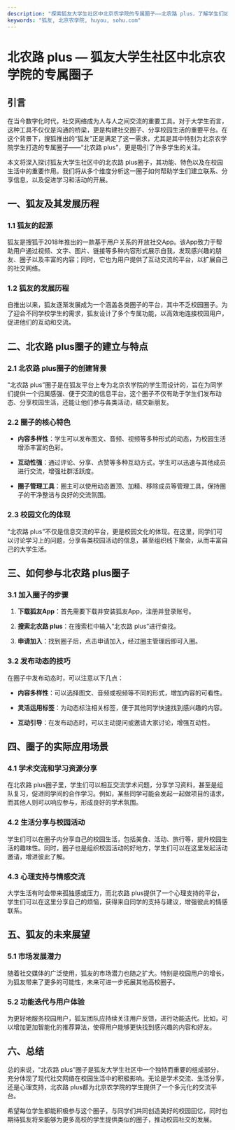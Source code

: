 ```yaml
---
description: "探索狐友大学生社区中北京农学院的专属圈子——北农路 plus，了解学生们如何在这里发布动态、分享校园生活和结交朋友。"
keywords: "狐友, 北京农学院, huyou, sohu.com"
---
```

# 北农路 plus — 狐友大学生社区中北京农学院的专属圈子

## 引言

在当今数字化时代，社交网络成为人与人之间交流的重要工具。对于大学生而言，这种工具不仅仅是沟通的桥梁，更是构建社交圈子、分享校园生活的重要平台。在这个背景下，搜狐推出的“狐友”正是满足了这一需求，尤其是其中特别为北京农学院学生打造的专属圈子——“北农路 plus”，更是吸引了许多学生的关注。

本文将深入探讨狐友大学生社区中的北农路 plus圈子，其功能、特色以及在校园生活中的重要作用。我们将从多个维度分析这一圈子如何帮助学生们建立联系、分享信息，以及促进学习和活动的开展。

## 一、狐友及其发展历程

### 1.1 狐友的起源

狐友是搜狐于2018年推出的一款基于用户关系的开放社交App。该App致力于帮助用户通过视频、文字、图片、链接等多种内容形式展示自我，发现感兴趣的朋友、圈子以及丰富的内容；同时，它也为用户提供了互动交流的平台，以扩展自己的社交网络。

### 1.2 狐友的发展历程

自推出以来，狐友逐渐发展成为一个涵盖各类圈子的平台，其中不乏校园圈子。为了迎合不同学校学生的需求，狐友设计了多个专属功能，以高效地连接校园用户，促进他们的互动和交流。

## 二、北农路 plus圈子的建立与特点

### 2.1 北农路 plus圈子的创建背景

“北农路 plus”圈子是在狐友平台上专为北京农学院的学生而设计的，旨在为同学们提供一个归属感强、便于交流的信息平台。这个圈子不仅有助于学生们发布动态、分享校园生活，还能让他们参与各类活动，结交新朋友。

### 2.2 圈子的核心特色

- **内容多样性**：学生可以发布图文、音频、视频等多种形式的动态，为校园生活增添丰富的色彩。
  
- **互动性强**：通过评论、分享、点赞等多种互动方式，学生可以迅速与其他成员进行交流，增强社群活跃度。

- **圈子管理工具**：圈主可以使用动态置顶、加精、移除成员等管理工具，保持圈子的干净整洁与良好的交流氛围。

### 2.3 校园文化的体现

“北农路 plus”不仅是信息交流的平台，更是校园文化的体现。在这里，同学们可以讨论学习上的问题，分享各类校园活动的信息，甚至组织线下聚会，从而丰富自己的大学生活。

## 三、如何参与北农路 plus圈子

### 3.1 加入圈子的步骤

1. **下载狐友App**：首先需要下载并安装狐友App，注册并登录账号。

2. **搜索北农路 plus**：在搜索栏中输入“北农路 plus”进行查找。

3. **申请加入**：找到圈子后，点击申请加入，经过圈主管理后即可入圈。

### 3.2 发布动态的技巧

在圈子中发布动态时，可以注意以下几点：

- **内容多样性**：可以选择图文、音频或视频等不同的形式，增加内容的可看性。

- **灵活运用标签**：为动态标注相关标签，便于其他同学快速找到感兴趣的内容。

- **互动引导**：在发布动态时，可以主动提问或邀请大家讨论，增强互动性。

## 四、圈子的实际应用场景

### 4.1 学术交流和学习资源分享

在北农路 plus圈子里，学生们可以相互交流学术问题，分享学习资料，甚至是组队复习，促进同学间的合作学习。例如，某些同学可能会发起一起做项目的请求，而其他人则可以响应参与，形成良好的学术氛围。

### 4.2 生活分享与校园活动

学生们可以在圈子内分享自己的校园生活，包括美食、活动、旅行等，提升校园生活的趣味性。同时，圈子也是组织校园活动的好地方，学生们可以在这里发起活动邀请，增进彼此了解。

### 4.3 心理支持与情感交流

大学生活有时会带来孤独感或压力，而北农路 plus提供了一个心理支持的平台，学生们可以在这里分享自己的烦恼，获得来自同学的支持与建议，增强彼此的情感联系。

## 五、狐友的未来展望

### 5.1 市场发展潜力

随着社交媒体的广泛使用，狐友的市场潜力也随之扩大。特别是校园用户的增长，为狐友带来了更多的可能性，未来可进一步拓展其他高校圈子。

### 5.2 功能迭代与用户体验

为更好地服务校园用户，狐友团队应持续关注用户反馈，进行功能迭代。比如，可以增加更加智能化的推荐算法，使得用户能够更快找到感兴趣的内容和好友。

## 六、总结

总的来说，“北农路 plus”圈子是狐友大学生社区中一个独特而重要的组成部分，充分体现了现代社交网络在校园生活中的积极影响。无论是学术交流、生活分享，还是心理支持，北农路 plus都为北京农学院的学生提供了一个多元化的交流平台。

希望每位学生都能积极参与这个圈子，与同学们共同创造美好的校园回忆，同时也期待狐友将来能够为更多高校的学生提供类似的圈子，推动校园社交的发展。
